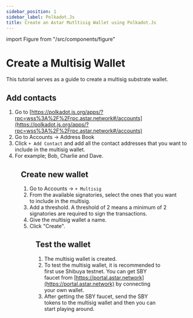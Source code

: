 ```yaml
---
sidebar_position: 1
sidebar_label: Polkadot.Js
title: Create an Astar Mutltisig Wallet using Polkadot.Js
---
```


import Figure from "/src/components/figure"

# Create a Multisig Wallet

This tutorial serves as a guide to create a multisig substrate wallet.

## Add contacts

1. Go to [https://polkadot.js.org/apps/?rpc=wss%3A%2F%2Frpc.astar.network#/accounts](https://polkadot.js.org/apps/?rpc=wss%3A%2F%2Frpc.astar.network#/accounts)
2. Go to Accounts -> Address Book
3. Click `+ Add Contact` and add all the contact addresses that you want to include in the multisig wallet.
4. For example; Bob, Charlie and Dave.

<Figure src={require('/docs/use/get-started/astar-substrate-wallet/multisig-wallet/polkadot.js/img/12.png').default} width="100%" />

## Create new wallet

1. Go to Accounts -> `+ Multisig`
2. From the available signatories, select the ones that you want to include in the multisig.
3. Add a threshold. A threshold of 2 means a minimum of 2 signatories are required to sign the transactions.
4. Give the multisig wallet a name.
5. Click "Create".

<Figure src={require('/docs/use/get-started/astar-substrate-wallet/multisig-wallet/polkadot.js/img/13.png').default} width="100%" />

## Test the wallet

1. The multisig wallet is created.
2. To test the multisig wallet, it is recommended to first use Shibuya testnet. You can get SBY faucet from [https://portal.astar.network](https://portal.astar.network) by connecting your own wallet.
3. After getting the SBY faucet, send the SBY tokens to the multisig wallet and then you can start playing around.

